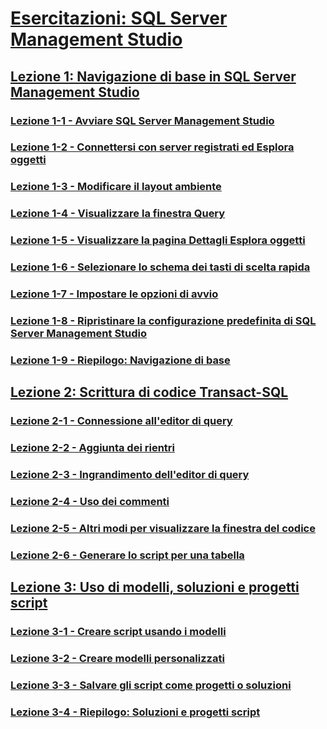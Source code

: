 # [Esercitazioni: SQL Server Management Studio](tutorial-sql-server-management-studio.md)  
## [Lezione 1: Navigazione di base in SQL Server Management Studio](lesson-1-basic-navigation-in-sql-server-management-studio.md)  
### [Lezione 1-1 - Avviare SQL Server Management Studio](lesson-1-1-start-sql-server-management-studio.md)  
### [Lezione 1-2 - Connettersi con server registrati ed Esplora oggetti](lesson-1-2-connect-with-registered-servers-and-object-explorer.md)  
### [Lezione 1-3 - Modificare il layout ambiente](lesson-1-3-change-the-environment-layout.md)  
### [Lezione 1-4 - Visualizzare la finestra Query](lesson-1-4-display-the-query-window.md)  
### [Lezione 1-5 - Visualizzare la pagina Dettagli Esplora oggetti](lesson-1-5-show-the-object-explorer-details-page.md)  
### [Lezione 1-6 - Selezionare lo schema dei tasti di scelta rapida](lesson-1-6-select-the-keyboard-shortcut-scheme.md)  
### [Lezione 1-7 - Impostare le opzioni di avvio](lesson-1-7-set-the-startup-options.md)  
### [Lezione 1-8 - Ripristinare la configurazione predefinita di SQL Server Management Studio](lesson-1-8-restore-the-default-sql-server-management-studio-configuration.md)  
### [Lezione 1-9 - Riepilogo: Navigazione di base](lesson-1-9-summary-basic-navigation.md)  

## [Lezione 2: Scrittura di codice Transact-SQL](lesson-2-writing-transact-sql.md)  
### [Lezione 2-1 - Connessione all'editor di query](lesson-2-1-connecting-with-query-editor.md)  
### [Lezione 2-2 - Aggiunta dei rientri](lesson-2-2-adding-indentation.md)  
### [Lezione 2-3 - Ingrandimento dell'editor di query](lesson-2-3-maximizing-query-editor.md)  
### [Lezione 2-4 - Uso dei commenti](lesson-2-4-using-comments.md)  
### [Lezione 2-5 - Altri modi per visualizzare la finestra del codice](lesson-2-5-other-ways-of-viewing-the-code-window.md)  
### [Lezione 2-6 - Generare lo script per una tabella](lesson-2-6-script-a-table.md)  

## [Lezione 3: Uso di modelli, soluzioni e progetti script](lesson-3-working-with-templates-solutions-and-script-projects.md)  
### [Lezione 3-1 - Creare script usando i modelli](lesson-3-1-create-scripts-using-templates.md)  
### [Lezione 3-2 - Creare modelli personalizzati](lesson-3-2-create-custom-templates.md)  
### [Lezione 3-3 - Salvare gli script come progetti o soluzioni](lesson-3-3-save-scripts-as-projects-or-solutions.md)  
### [Lezione 3-4 - Riepilogo: Soluzioni e progetti script](lesson-3-4-summary-solutions-and-script-projects.md)  

